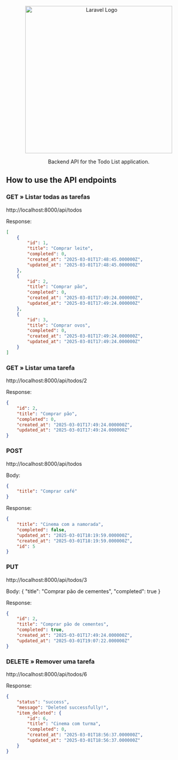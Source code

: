 <p align="center"><a href="https://laravel.com" target="_blank"><img src="https://raw.githubusercontent.com/laravel/art/master/logo-lockup/5%20SVG/2%20CMYK/1%20Full%20Color/laravel-logolockup-cmyk-red.svg" width="400" alt="Laravel Logo"></a></p>

<p align="center">
Backend API for the Todo List application.
</p>

## How to use the API endpoints

### GET » Listar todas as tarefas

http://localhost:8000/api/todos

Response:
```json
[
	{
		"id": 1,
		"title": "Comprar leite",
		"completed": 0,
		"created_at": "2025-03-01T17:48:45.000000Z",
		"updated_at": "2025-03-01T17:48:45.000000Z"
	},
	{
		"id": 2,
		"title": "Comprar pão",
		"completed": 0,
		"created_at": "2025-03-01T17:49:24.000000Z",
		"updated_at": "2025-03-01T17:49:24.000000Z"
	},
    {
		"id": 3,
		"title": "Comprar ovos",
		"completed": 0,
		"created_at": "2025-03-01T17:49:24.000000Z",
		"updated_at": "2025-03-01T17:49:24.000000Z"
	}
]
```

### GET » Listar uma tarefa

http://localhost:8000/api/todos/2

Response:
```json
{
    "id": 2,
    "title": "Comprar pão",
    "completed": 0,
    "created_at": "2025-03-01T17:49:24.000000Z",
    "updated_at": "2025-03-01T17:49:24.000000Z"
}
```

### POST

http://localhost:8000/api/todos

Body:
```json
{
	"title": "Comprar café"
}
```

Response:
```json
{
	"title": "Cinema com a namorada",
	"completed": false,
	"updated_at": "2025-03-01T18:19:59.000000Z",
	"created_at": "2025-03-01T18:19:59.000000Z",
	"id": 5
}
```

### PUT

http://localhost:8000/api/todos/3

Body:
{
	"title": "Comprar pão de cementes",
	"completed": true
}

Response:
```json
{
	"id": 2,
	"title": "Comprar pão de cementes",
	"completed": true,
	"created_at": "2025-03-01T17:49:24.000000Z",
	"updated_at": "2025-03-01T19:07:22.000000Z"
}
```

### DELETE » Remover uma tarefa

http://localhost:8000/api/todos/6

Response:
```json
{
	"status": "success",
	"message": "Deleted successfully!",
	"item_deleted": {
		"id": 6,
		"title": "Cinema com turma",
		"completed": 0,
		"created_at": "2025-03-01T18:56:37.000000Z",
		"updated_at": "2025-03-01T18:56:37.000000Z"
	}
}
```